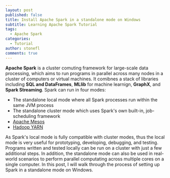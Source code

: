 ```yaml
---
layout: post
published: false
title: Install Apache Spark in a standalone mode on Windows
subtitle: Learning Apache Spark Tutorial
tags:
  - Apache Spark
categories:
  - Tutorial
author: stonefl
comments: true
---
```

**Apache Spark** is a cluster comuting framework for large-scale data processing, which aims to run programs in parallel across many nodes in a cluster of computers or virtual machines. It comibnes a stack of libraries including **SQL and DataFrames**, **MLlib** for machine learnign, **GraphX**, and **Spark Streaming**. Spark can run in four modes:
- The standalone local mode where all Spark processes run within the same JVM process
- The standalone cluster mode which uses Spark's own built-in, job-scheduling framework
- [Apache Mesos](https://mesos.apache.org/)
- [Hadoop YARN](https://hadoop.apache.org/docs/current/hadoop-yarn/hadoop-yarn-site/YARN.html)

As Spark's local mode is fully compatible with cluster modes, thus the local mode is very useful for prototyping, developing, debugging, and testing. Programs written and tested locally can be run on a cluster with just a few additional steps. In addition, the standalone mode can also be used in real-world scenarios to perform parallel computating across multiple cores on a single computer. In this post, I will walk through the process of setting up Spark in a standalone mode on Windows. 
<!--more-->






